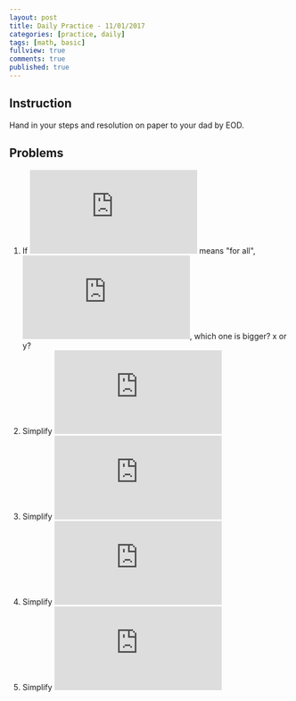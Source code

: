 ```yaml
---
layout: post
title: Daily Practice - 11/01/2017
categories: [practice, daily]
tags: [math, basic]
fullview: true
comments: true
published: true
---
```


## Instruction
Hand in your steps and resolution on paper to your dad by EOD.

## Problems

1. If ![exp](https://latex.codecogs.com/svg.latex?%5Cforall) means "for all", ![exp](https://latex.codecogs.com/svg.latex?%5Cforall%20a%3E0%2C%20b%3E0%2C%20x%3D%5Cfrac%7Ba%7D%7Bb%7D%2C%20y%3D%5Cfrac%7Ba&plus;1%7D%7Bb&plus;1%7D.), which one is bigger? x or y?
2. Simplify ![exp](https://latex.codecogs.com/svg.latex?%28-ab&plus;bc%29-%28c&plus;d%29%5Ccdot%20a)
3. Simplify ![exp](https://latex.codecogs.com/svg.latex?a%28a-1%29-%28a&plus;1%29%281-a%29)
4. Simplify ![exp](https://latex.codecogs.com/svg.latex?%5Cfrac%7Ba%7D%7B12%7D%283&plus;4b%29-%5Cfrac%7B1%7D%7B4%7D%28a-b%29-%5Cfrac%7B1%7D%7B3%7Dab)
5. Simplify ![exp](https://latex.codecogs.com/svg.latex?%28a&plus;b-c%29%28a-b&plus;c%29)
